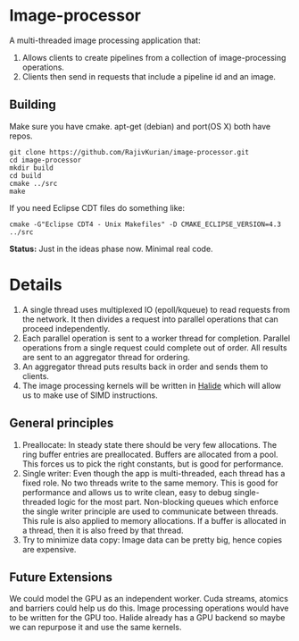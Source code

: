 Image-processor
===============

A multi-threaded image processing application that:

1.  Allows clients to create pipelines from a collection of image-processing operations.
2.  Clients then send in requests that include a pipeline id and an image.

Building
-------
  Make sure you have cmake. apt-get (debian) and port(OS X) both have repos.

    git clone https://github.com/RajivKurian/image-processor.git
    cd image-processor
    mkdir build
    cd build
    cmake ../src
    make

If you need Eclipse CDT files do something like:

    cmake -G"Eclipse CDT4 - Unix Makefiles" -D CMAKE_ECLIPSE_VERSION=4.3 ../src 

**Status:**  Just in the ideas phase now. Minimal real code.

Details
=====

1.  A single thread uses multiplexed IO (epoll/kqueue) to read requests from the network. It then divides a request into parallel operations that can proceed independently.
2.  Each parallel operation is sent to a worker thread for completion. Parallel operations from a single request could complete out of order. All results are sent to an aggregator thread for ordering.
3.  An aggregator thread puts results back in order and sends them to clients.
4. The image processing kernels will be written in [Halide](http://halide-lang.org) which will allow us to make use of SIMD instructions.

General principles
---------------

1.  Preallocate: In steady state there should be very few allocations. The ring buffer entries are preallocated. Buffers are allocated from a pool. This forces us to pick the right constants, but is good for performance.
2.  Single writer: Even though the app is multi-threaded, each thread has a fixed role. No two threads write to the same memory. This is good for performance and allows us to write clean, easy to debug single-threaded logic for the most part. Non-blocking queues which enforce the single writer principle are used to communicate between threads. This rule is also applied to memory allocations. If a buffer is allocated in a thread, then it is also freed by that thread.
3.  Try to minimize data copy: Image data can be pretty big, hence copies are expensive.

Future Extensions
---------------

 We could model the GPU as an independent worker. Cuda streams, atomics and barriers could help us do this. Image processing operations would have to be written for the GPU too. Halide already has a GPU backend so maybe we can repurpose it and use the same kernels.



